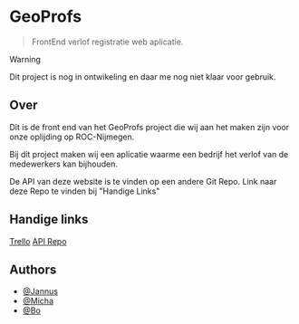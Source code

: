 # GeoProfs
> FrontEnd verlof registratie web aplicatie.



> [!WARNING]
> Dit project is nog in ontwikeling en daar me nog niet klaar voor gebruik.
## Over
Dit is de front end van het GeoProfs project die wij aan het maken zijn voor onze oplijding op ROC-Nijmegen.

Bij dit project maken wij een aplicatie waarme een bedrijf het verlof van de medewerkers kan bijhouden.

De API van deze website is te vinden op een andere Git Repo. Link naar deze Repo te vinden bij "Handige Links"
## Handige links
[Trello](https://trello.com/invite/b/66dabb0a04a2ceb86c4f871c/ATTI89f9b0df65430583e75723383abbfb7f34F5E73D/geoprofs)
[API Repo](https://github.com/NotDetective/GeoProfs_API)
## Authors

- [@Jannus](https://github.com/Jannus-dev)
- [@Micha](https://github.com/NotDetective)
- [@Bo](https://github.com/bleenie)

